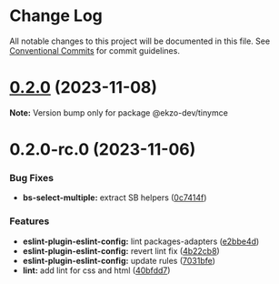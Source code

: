 # Change Log

All notable changes to this project will be documented in this file.
See [Conventional Commits](https://conventionalcommits.org) for commit guidelines.

# [0.2.0](https://github.com/ekzo-dev/aurelia-components/compare/@ekzo-dev/tinymce@0.2.0-rc.0...@ekzo-dev/tinymce@0.2.0) (2023-11-08)

**Note:** Version bump only for package @ekzo-dev/tinymce





# 0.2.0-rc.0 (2023-11-06)


### Bug Fixes

* **bs-select-multiple:** extract SB helpers ([0c7414f](https://github.com/ekzo-dev/aurelia-components/commit/0c7414f47047a756bc8bc054083f20cfae9f5e87))


### Features

* **eslint-plugin-eslint-config:** lint packages-adapters ([e2bbe4d](https://github.com/ekzo-dev/aurelia-components/commit/e2bbe4d0d3ff8449191861396e0db743935a5035))
* **eslint-plugin-eslint-config:** revert lint fix ([4b22cb8](https://github.com/ekzo-dev/aurelia-components/commit/4b22cb80c1e38a5e6bc13d05c804941830606823))
* **eslint-plugin-eslint-config:** update rules ([7031bfe](https://github.com/ekzo-dev/aurelia-components/commit/7031bfe1b1c5cab9ab283689b644b7758957e1ff))
* **lint:** add lint for css and html ([40bfdd7](https://github.com/ekzo-dev/aurelia-components/commit/40bfdd7122637e7e32659f1a9db233afb4bf3622))

